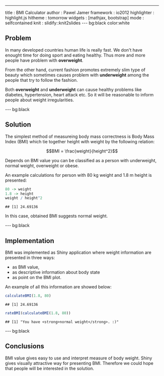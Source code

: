 ---
title       : BMI Calculator
author      : Pawel Jamer
framework   : io2012
highlighter : highlight.js
hitheme     : tomorrow
widgets     : [mathjax, bootstrap]
mode        : selfcontained
knit        : slidify::knit2slides
--- bg:black color:white

## Problem

In many developed countries human life is really fast. We don't have enought
time for doing sport and eating healthy. Thus more and more people have
problem with **overweight**.

From the other hand, current fashion promotes extremely slim type of beauty
which sometimes causes problem with **underweight** among the people that try 
to follow the fashion.

Both **overweight** and **underweight** can cause healthy problems like 
diabetes, hypertension, heart attack etc. So it will be reasonable to inform
people about weight irregularities.

--- bg:black

## Solution

The simplest method of measureing body mass correctness is Body Mass Index 
(BMI) which tie together height with weight by the following relation:

$$BMI = \frac{weight}{height^2}$$

Depends on BMI value you can be classified as a person with underweight, normal weight, overweight or obese.

An example calculations for person with 80 kg weight and 1.8 m height is presented:


```r
80 -> weight
1.8 -> height
weight / height^2
```

```
## [1] 24.69136
```

In this case, obtained BMI suggests normal weight.

--- bg:black

## Implementation



BMI was implemented as Shiny application where weight information are presented
in three ways:

- as BMI value,
- as descriptive information about body state
- as point on the BMI plot.

An example of all this information are showed below:


```r
calculateBMI(1.8, 80)
```

```
## [1] 24.69136
```

```r
rateBMI(calculateBMI(1.8, 80))
```

```
## [1] "You have <strong>normal weight</strong>. :)"
```

--- bg:black

## Conclusions

BMI value gives easy to use and interpret measure of body weight. Shiny gives
visually attractive way for presenting BMI. Therefore we could hope that 
people will be interested in the solution.


